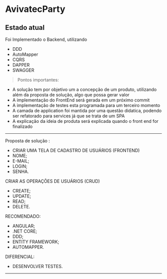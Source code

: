 # AvivatecParty

## Estado atual
 
 Foi Implementado o Backend, utilizando
 * DDD
 * AutoMapper
 * CQRS
 * DAPPER
 * SWAGGER
 
> Pontos importantes: 
* A solução tem por objetivo um a concepção de um produto, utilizando além da proposta de solução, algo que possa gerar valor
* A implementação do FrontEnd será gerada em um próximo commit
* A implementação de testes esta programada para um terceiro momento
* A camada de application foi mantida por uma questão didatica, podendo ser refatorado para services já que se trata de um SPA
* A explicação da ideia de produta será explicada quando o front end for finalizado
 
<hr>

Proposta de solução :
- CRIAR UMA TELA DE CADASTRO DE USUÁRIOS (FRONTEND)
- NOME;
- E-MAIL;
- LOGIN;
- SENHA.

CRIAR AS OPERAÇÕES DE USUÁRIOS (CRUD)
- CREATE;
- UPDATE;
- READ;
- DELETE.

RECOMENDADO:
- ANGULAR;
- .NET CORE;
- DDD;
- ENTITY FRAMEWORK;
- AUTOMAPPER.

DIFERENCIAL:
- DESENVOLVER TESTES.

<hr>
 
 
